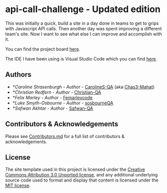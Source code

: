 # api-call-challenge - Updated edition

This was initially a quick, build a site in a day done in teams to get to grips with Javascript API calls. Then another day was spent improving a different team's site. Now I want to see what else I can improve and accomplish with it.

You can find the project board [here](https://github.com/CarolineS-QA/api-call-challenge/projects).

The IDE I have been using is Visual Studio Code which you can find [here](https://code.visualstudio.com/).

## Authors
- \*_Caroline Strasenburgh_ - _Author_ - [CarolineS-QA](https://github.com/CarolineS-QA) (aka [Chas3-Mahat](https://github.com/Chas3-Mahat))
- \*_Christian Redfern_ - _Author_ - [Christian-QA](https://github.com/Christian-QA)
- \*_Felix Marley_ - _Author_ - [Femarleycode](https://github.com/Femarleycode)
- \*_Luke Smyth-Osbourne_ - _Author_ - [sosbourneQA](https://github.com/sosbourneQA)
- \*_Safwan Akhtar_ - _Author_ - [Safwan-QA](https://github.com/Safwan-Akhtar)

## Contributors & Acknowledgements
Please see [Contributors.md](Contributors.md) for a full list of contributors & acknowledgements.


## License

The site template used in this project is licensed under the [Creative Commons Attribution 3.0 Unported license](https://creativecommons.org/licenses/by/3.0/), and any additional underlying source code used to format and display that content is licensed under the [MIT license](LICENSE.md).

